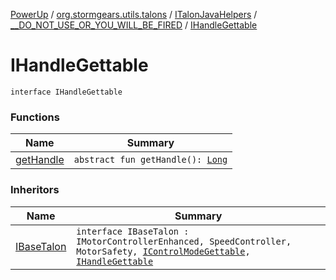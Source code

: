 [PowerUp](../../../../index.md) / [org.stormgears.utils.talons](../../../index.md) / [ITalonJavaHelpers](../../index.md) / [__DO_NOT_USE_OR_YOU_WILL_BE_FIRED](../index.md) / [IHandleGettable](./index.md)

# IHandleGettable

`interface IHandleGettable`

### Functions

| Name | Summary |
|---|---|
| [getHandle](get-handle.md) | `abstract fun getHandle(): `[`Long`](https://kotlinlang.org/api/latest/jvm/stdlib/kotlin/-long/index.html) |

### Inheritors

| Name | Summary |
|---|---|
| [IBaseTalon](../../../-i-base-talon/index.md) | `interface IBaseTalon : IMotorControllerEnhanced, SpeedController, MotorSafety, `[`IControlModeGettable`](../-i-control-mode-gettable/index.md)`, `[`IHandleGettable`](./index.md) |
